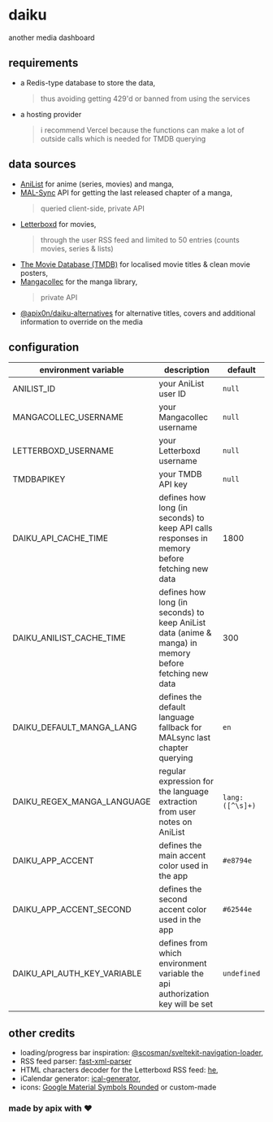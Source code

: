 # daiku

another media dashboard

## requirements

* a Redis-type database to store the data,
  > thus avoiding getting 429'd or banned from using the services
* a hosting provider
  > i recommend Vercel because the functions can make a lot of outside calls which is needed for TMDB querying

## data sources

* [AniList](https://anilist.co/) for anime (series, movies) and manga,
* [MAL-Sync](https://malsync.moe/) API for getting the last released chapter of a manga,
    >  queried client-side, private API
* [Letterboxd](https://letterboxd.com/) for movies,
    > through the user RSS feed and limited to 50 entries (counts movies, series & lists)
* [The Movie Database (TMDB)](https://www.themoviedb.org/) for localised movie titles & clean movie posters,
* [Mangacollec](https://www.mangacollec.com/) for the manga library,
    > private API
* [@apix0n/daiku-alternatives](https://github.com/apix0n/daiku-alternatives) for alternative titles, covers and additional information to override on the media

## configuration

| environment variable | description | default |
|---|---|---|
| ANILIST_ID | your AniList user ID | `null` |
| MANGACOLLEC_USERNAME | your Mangacollec username | `null` |
| LETTERBOXD_USERNAME | your Letterboxd username | `null` |
| TMDBAPIKEY | your TMDB API key | `null` |
| DAIKU_API_CACHE_TIME | defines how long (in seconds) to keep API calls responses in memory before fetching new data | 1800 |
| DAIKU_ANILIST_CACHE_TIME | defines how long (in seconds) to keep AniList data (anime & manga) in memory before fetching new data | 300 |
| DAIKU_DEFAULT_MANGA_LANG | defines the default language fallback for MALsync last chapter querying | `en` |
| DAIKU_REGEX_MANGA_LANGUAGE | regular expression for the language extraction from user notes on AniList | `lang:([^\s]+)` |
| DAIKU_APP_ACCENT | defines the main accent color used in the app | `#e8794e` |
| DAIKU_APP_ACCENT_SECOND | defines the second accent color used in the app | `#62544e` |
| DAIKU_API_AUTH_KEY_VARIABLE | defines from which environment variable the api authorization key will be set | `undefined` |

## other credits

* loading/progress bar inspiration: [@scosman/sveltekit-navigation-loader](https://github.com/scosman/sveltekit-navigation-loader),
* RSS feed parser: [fast-xml-parser](https://www.npmjs.com/package/fast-xml-parser)
* HTML characters decoder for the Letterboxd RSS feed: [he](https://www.npmjs.com/package/he),
* iCalendar generator: [ical-generator](https://www.npmjs.com/package/ical-generator),
* icons: [Google Material Symbols Rounded](https://fonts.google.com/icons?icon.style=Rounded) or custom-made
<!-- w: 400; 48px -->

### made by apix with ❤️